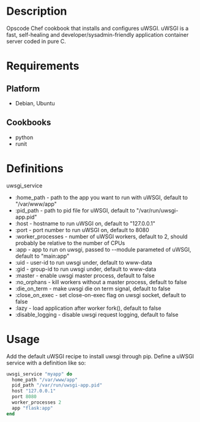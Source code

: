 Description
===========

Opscode Chef cookbook that installs and configures uWSGI.
uWSGI is a fast, self-healing and developer/sysadmin-friendly application container server coded in pure C.

Requirements
============

Platform
--------
* Debian, Ubuntu

Cookbooks
---------
* python
* runit

Definitions
==========

uwsgi_service
-  :home_path        - path to the app you want to run with uWSGI, default to "/var/www/app"
-  :pid_path         - path to pid file for uWSGI, default to "/var/run/uwsgi-app.pid"
-  :host             - hostname to run uWSGI on, default to "127.0.0.1"
-  :port             - port number to run uWSGI on, default to 8080
-  :worker_processes - number of uWSGI workers, default to 2, should probably be relative to the number of CPUs
-  :app              - app to run on uwsgi, passed to --module parameted of uWSGI, default to "main:app"
-  :uid              - user-id to run uwsgi under, default to www-data
-  :gid              - group-id to run uwsgi under, default to www-data
-  :master           - enable uwsgi master process, default to false
-  :no_orphans       - kill workers without a master process, default to false
-  :die_on_term      - make uwsgi die on term signal, default to false
-  :close_on_exec    - set close-on-exec flag on uwsgi socket, default to false
-  :lazy             - load application after worker fork(), default to false
-  :disable_logging  - disable uwsgi request logging, default to false

Usage
=====

Add the default uWSGI recipe to install uwsgi through pip.
Define a uWSGI service with a definition like so:

```ruby
uwsgi_service "myapp" do
  home_path "/var/www/app"
  pid_path "/var/run/uwsgi-app.pid"
  host "127.0.0.1"
  port 8080
  worker_processes 2
  app "flask:app"
end
```
